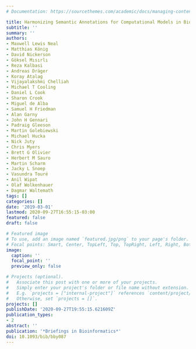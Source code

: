 ```yaml
---
# Documentation: https://sourcethemes.com/academic/docs/managing-content/

title: Harmonizing Semantic Annotations for Computational Models in Biology
subtitle: ''
summary: ''
authors:
- Maxwell Lewis Neal
- Matthias König
- David Nickerson
- Göksel Mısırlı
- Reza Kalbasi
- Andreas Dräger
- Koray Atalag
- Vijayalakshmi Chelliah
- Michael T Cooling
- Daniel L Cook
- Sharon Crook
- Miguel de Alba
- Samuel H Friedman
- Alan Garny
- John H Gennari
- Padraig Gleeson
- Martin Golebiewski
- Michael Hucka
- Nick Juty
- Chris Myers
- Brett G Olivier
- Herbert M Sauro
- Martin Scharm
- Jacky L Snoep
- Vasundra Touré
- Anil Wipat
- Olaf Wolkenhauer
- Dagmar Waltemath
tags: []
categories: []
date: '2019-03-01'
lastmod: 2020-09-27T16:55:15-03:00
featured: false
draft: false

# Featured image
# To use, add an image named `featured.jpg/png` to your page's folder.
# Focal points: Smart, Center, TopLeft, Top, TopRight, Left, Right, BottomLeft, Bottom, BottomRight.
image:
  caption: ''
  focal_point: ''
  preview_only: false

# Projects (optional).
#   Associate this post with one or more of your projects.
#   Simply enter your project's folder or file name without extension.
#   E.g. `projects = ["internal-project"]` references `content/project/deep-learning/index.md`.
#   Otherwise, set `projects = []`.
projects: []
publishDate: '2020-09-27T19:55:15.621609Z'
publication_types:
- 2
abstract: ''
publication: '*Briefings in Bioinformatics*'
doi: 10.1093/bib/bby087
---
```

